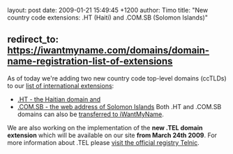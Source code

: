layout: post
date: 2009-01-21 15:49:45 +1200
author: Timo
title: "New country code extensions: .HT (Haiti) and .COM.SB (Solomon Islands)"



redirect_to: https://iwantmyname.com/domains/domain-name-registration-list-of-extensions
----

As of today we're adding two new country code top-level domains (ccTLDs) to our [list of international extensions](https://iwantmyname.com/domains/domain-name-registration-list-of-extensions):

*   [.HT - the Haitian domain and](https://iwantmyname.com/domains/ht-haitian-domain-name-registration-for-haiti)
*   [.COM.SB - the web address of Solomon Islands](https://iwantmyname.com/domains/com.sb-domain-name-registration-for-solomon-islands)
Both .HT and .COM.SB domains can also be [transferred to iWantMyName](https://iwantmyname.com/domains/domain-transfer).

We are also working on the implementation of the **new .TEL domain extension** which will be available on our site **from March 24th 2009**. For more information about .TEL please [visit the official registry Telnic](http://telnic.org/).
